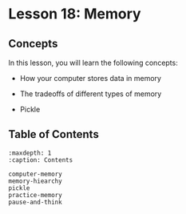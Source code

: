 # <i class="fas fa-book fa-fw"></i> Lesson 18: Memory 

 

##  Concepts  

In this lesson, you will learn the following concepts:  

-  How your computer stores data in memory  

-  The tradeoffs of different types of memory  

-  Pickle  

## Table of Contents

```{toctree}
:maxdepth: 1
:caption: Contents

computer-memory
memory-hiearchy
pickle
practice-memory
pause-and-think
```